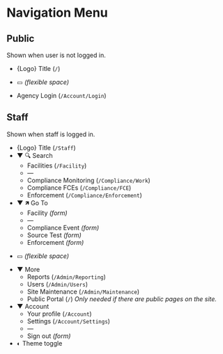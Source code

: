 # Navigation Menu

## Public

Shown when user is not logged in.

* {Logo} Title (`/`)
- ▭ *(flexible space)*
* Agency Login (`/Account/Login`)

## Staff

Shown when staff is logged in.

* {Logo} Title (`/Staff`)
* ▼ 🔍︎ Search
    * Facilities (`/Facility`)
    * —
    * Compliance Monitoring (`/Compliance/Work`)
    * Compliance FCEs (`/Compliance/FCE`)
    * Enforcement (`/Compliance/Enforcement`)
* ▼ 🡽 Go To
    * Facility *(form)*
    * —
    * Compliance Event *(form)*
    * Source Test *(form)*
    * Enforcement *(form)*
- ▭ *(flexible space)*
* ▼ More
    * Reports (`/Admin/Reporting`)
    * Users (`/Admin/Users`)
    * Site Maintenance (`/Admin/Maintenance`)
    * Public Portal (`/`) *Only needed if there are public pages on the site.*
* ▼ Account
    * Your profile (`/Account`)
    * Settings (`/Account/Settings`)
    * —
    * Sign out *(form)*
* ◐	Theme toggle

